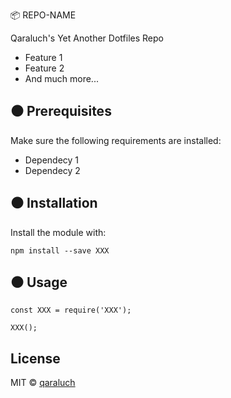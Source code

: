 :package: REPO-NAME

Qaraluch's Yet Another Dotfiles Repo

- Feature 1
- Feature 2
- And much more...

## :black_circle: Prerequisites

Make sure the following requirements are installed:

- Dependecy 1
- Dependecy 2


## :black_circle: Installation

Install the module with:

```
npm install --save XXX
```

## :black_circle: Usage

```
const XXX = require('XXX');

XXX();
```

## License

MIT © [qaraluch](https://github.com/qaraluch)
